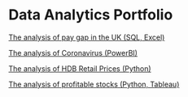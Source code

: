 # Data Analytics Portfolio


[The analysis of pay gap in the UK (SQL, Excel)](https://github.com/TheAnalystLeo/leonard-s_portfolio/tree/3a9e8d5cebf56085690295955d49d7b32b9aac06/The%20analysis%20of%20pay%20gap%20in%20the%20UK%20(SQL%2C%20Excel))

[The analysis of Coronavirus (PowerBI)](https://github.com/TheAnalystLeo/leonard-s_portfolio/tree/9d13c22c8781366fbef69c92789102ff0dba7a00/The%20analysis%20of%20Coronavirus%20(PowerBI))

[The analysis of HDB Retail Prices (Python)](https://github.com/TheAnalystLeo/leonards_portfolio/tree/0a94694c86084c8deca70bfa4f00c873f53063ce/The%20analysis%20of%20HDB%20Retail%20Prices%20(Python))

[The analysis of profitable stocks (Python, Tableau)](https://github.com/TheAnalystLeo/leonard-s_portfolio/tree/0a94694c86084c8deca70bfa4f00c873f53063ce/The%20analysis%20of%20profitable%20stocks%20(Python%2C%20Tableau))
